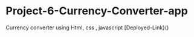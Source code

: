 # Project-6-Currency-Converter-app
Currency converter using Html, css , javascript
[Deployed-Link}()
